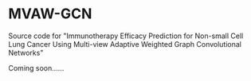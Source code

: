 # MVAW-GCN
Source code for "Immunotherapy Efficacy Prediction for Non-small Cell Lung Cancer Using Multi-view Adaptive Weighted Graph Convolutional Networks"

Coming soon……
